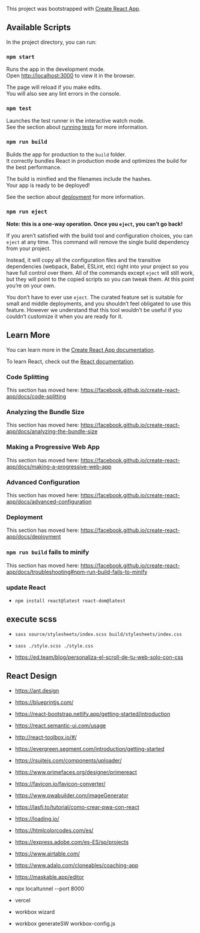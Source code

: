 This project was bootstrapped with [Create React App](https://github.com/facebook/create-react-app).

## Available Scripts

In the project directory, you can run:

### `npm start`

Runs the app in the development mode.<br />
Open [http://localhost:3000](http://localhost:3000) to view it in the browser.

The page will reload if you make edits.<br />
You will also see any lint errors in the console.

### `npm test`

Launches the test runner in the interactive watch mode.<br />
See the section about [running tests](https://facebook.github.io/create-react-app/docs/running-tests) for more information.

### `npm run build`

Builds the app for production to the `build` folder.<br />
It correctly bundles React in production mode and optimizes the build for the best performance.

The build is minified and the filenames include the hashes.<br />
Your app is ready to be deployed!

See the section about [deployment](https://facebook.github.io/create-react-app/docs/deployment) for more information.

### `npm run eject`

**Note: this is a one-way operation. Once you `eject`, you can’t go back!**

If you aren’t satisfied with the build tool and configuration choices, you can `eject` at any time. This command will remove the single build dependency from your project.

Instead, it will copy all the configuration files and the transitive dependencies (webpack, Babel, ESLint, etc) right into your project so you have full control over them. All of the commands except `eject` will still work, but they will point to the copied scripts so you can tweak them. At this point you’re on your own.

You don’t have to ever use `eject`. The curated feature set is suitable for small and middle deployments, and you shouldn’t feel obligated to use this feature. However we understand that this tool wouldn’t be useful if you couldn’t customize it when you are ready for it.

## Learn More

You can learn more in the [Create React App documentation](https://facebook.github.io/create-react-app/docs/getting-started).

To learn React, check out the [React documentation](https://reactjs.org/).

### Code Splitting

This section has moved here: <https://facebook.github.io/create-react-app/docs/code-splitting>

### Analyzing the Bundle Size

This section has moved here: <https://facebook.github.io/create-react-app/docs/analyzing-the-bundle-size>

### Making a Progressive Web App

This section has moved here: <https://facebook.github.io/create-react-app/docs/making-a-progressive-web-app>

### Advanced Configuration

This section has moved here: <https://facebook.github.io/create-react-app/docs/advanced-configuration>

### Deployment

This section has moved here: <https://facebook.github.io/create-react-app/docs/deployment>

### `npm run build` fails to minify

This section has moved here: <https://facebook.github.io/create-react-app/docs/troubleshooting#npm-run-build-fails-to-minify>

### update React

- `npm install react@latest react-dom@latest`

## execute scss

- `sass source/stylesheets/index.scss build/stylesheets/index.css`
- `sass ./style.scss ./style.css`

- <https://ed.team/blog/personaliza-el-scroll-de-tu-web-solo-con-css>

## React Design

- <https://ant.design>
- <https://blueprintjs.com/>
- <https://react-bootstrap.netlify.app/getting-started/introduction>
- <https://react.semantic-ui.com/usage>
- <http://react-toolbox.io/#/>
- <https://evergreen.segment.com/introduction/getting-started>
- <https://rsuitejs.com/components/uploader/>
- <https://www.primefaces.org/designer/primereact>
- <https://favicon.io/favicon-converter/>
- <https://www.pwabuilder.com/imageGenerator>
- <https://lasfi.to/tutorial/como-crear-pwa-con-react>
- <https://loading.io/>
- <https://htmlcolorcodes.com/es/>
- <https://express.adobe.com/es-ES/sp/projects>
- <https://www.airtable.com/>
- <https://www.adalo.com/cloneables/coaching-app>
- <https://maskable.app/editor>

- npx localtunnel --port 8000
- vercel
- workbox wizard
- workbox generateSW workbox-config.js
